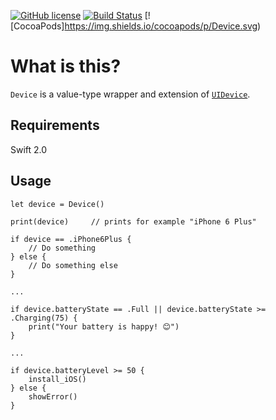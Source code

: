 [![GitHub license](https://img.shields.io/badge/license-MIT-lightgrey.svg)](https://raw.githubusercontent.com/dennisweissmann/Device/master/LICENSE) [![Build Status](https://travis-ci.org/dennisweissmann/Device.svg)](https://travis-ci.org/dennisweissmann/Device) [![CocoaPods]https://img.shields.io/cocoapods/p/Device.svg)

# What is this?
`Device` is a value-type wrapper and extension of [`UIDevice`](https://developer.apple.com/library/ios/documentation/UIKit/Reference/UIDevice_Class/).

## Requirements
Swift 2.0

## Usage
```
let device = Device()

print(device)     // prints for example "iPhone 6 Plus"

if device == .iPhone6Plus {
    // Do something
} else {
    // Do something else
}

...

if device.batteryState == .Full || device.batteryState >= .Charging(75) {
    print("Your battery is happy! 😊")
}

...

if device.batteryLevel >= 50 {
    install_iOS()
} else {
    showError()
}
```